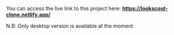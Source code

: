 You can access the live link to this project here: <strong>https://lookscout-clone.netlify.app/</strong>
<p>N.B: Only desktop version is available at the moment</p>
